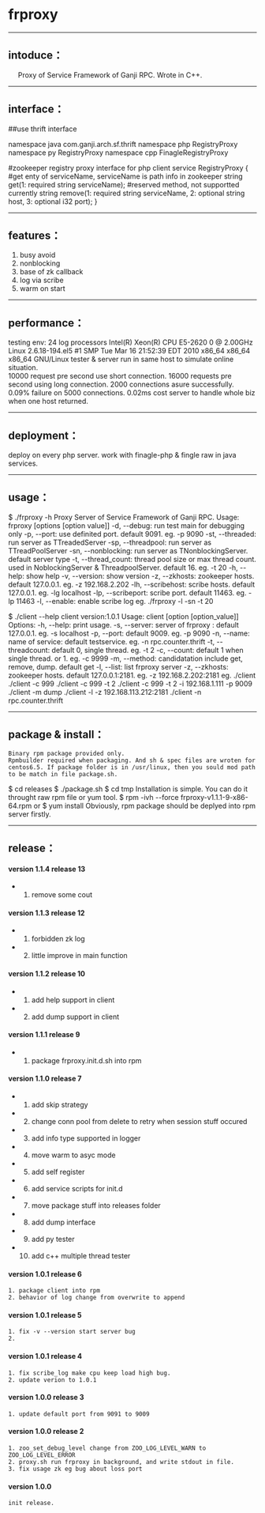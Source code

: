 frproxy
==========================
----------------
intoduce：
----------------
&nbsp;&nbsp;&nbsp;&nbsp;
Proxy of Service Framework of Ganji RPC. Wrote in C++.

----------------
interface：
----------------
##use thrift interface

namespace java com.ganji.arch.sf.thrift
namespace php RegistryProxy
namespace py RegistryProxy
namespace cpp FinagleRegistryProxy

 #zookeeper registry proxy interface for php client
service RegistryProxy {
	#get enty of serviceName, serviceName is path info in zookeeper
	string get(1: required string serviceName);
	#reserved method, not supportted currently
	string remove(1: required string serviceName, 2: optional string host, 3: optional i32 port);
}


----------------
features：
----------------
1. busy avoid
2. nonblocking
3. base of zk callback
4. log via scribe
5. warm on start 

----------------
performance：
----------------
testing env:
	24 log processors Intel(R) Xeon(R) CPU E5-2620 0 @ 2.00GHz
	Linux 2.6.18-194.el5 #1 SMP Tue Mar 16 21:52:39 EDT 2010 x86_64 x86_64 x86_64 GNU/Linux
	tester & server run in same host to simulate online situation.		
10000 request pre second use short connection. 
16000 requests pre second using long connection.
2000 connections asure successfully. 
0.09% failure on 5000 connections.
0.02ms cost server to handle whole biz when one host returned.
	

----------------
deployment：
----------------
deploy on every php server. work with finagle-php & fingle raw in java services.


----------------
usage：
----------------
$ ./frproxy -h
Proxy Server of Service Framework of Ganji RPC.
Usage: frproxy [options [option value]]
	-d,  --debug:		run test main for debugging only
	-p,  --port:		use definited port. default 9091. eg. -p 9090
	-st, --threaded:	run server as TTreadedServer
	-sp, --threadpool:	run server as TTreadPoolServer
	-sn, --nonblocking:	run server as TNonblockingServer. default server type
	-t,  --thread_count:	thread pool size or max thread count. used in NoblockingServer & ThreadpoolServer. default 16. eg. -t 20
	-h,  --help:		show help
	-v,  --version:		show version
	-z,  --zkhosts:		zookeeper hosts. default 127.0.0.1. eg. -z 192.168.2.202
	-lh, --scribehost:		scribe hosts. default 127.0.0.1. eg. -lg localhost
	-lp, --scribeport:		scribe port. default 11463. eg. -lp 11463
	-l,  --enable:		enable scribe log
eg. ./frproxy -l -sn -t 20

$ ./client --help
client version:1.0.1
Usage: client [option [option_value]]
Options:
	-h, --help:			print usage. 
	-s, --server:		server of frproxy :	default 127.0.0.1. eg. -s localhost
	-p, --port:			default 9009. eg. -p 9090
	-n, --name:			name of service:	default testservice. eg. -n rpc.counter.thrift
	-t, --threadcount:	default 0, single thread. eg. -t 2
	-c, --count:		default 1 when single thread. or 1. eg. -c 9999
	-m, --method:		candidatation include get, remove, dump. default get
	-l, --list:	list 	frproxy server
	-z,  --zkhosts:		zookeeper hosts. default 127.0.0.1:2181. eg. -z 192.168.2.202:2181
eg. 
	./client 
	./client -c 999
	./client -c 999 -t 2
	./client -c 999 -t 2 -i 192.168.1.111 -p 9009
	./client -m dump
	./client -l -z 192.168.113.212:2181
	./client -n rpc.counter.thrift

----------------
package & install：
----------------
	Binary rpm package provided only.
	Rpmbuilder required when packaging. And sh & spec files are wroten for centos6.5. If package folder is in /usr/linux, then you sould mod path to be match in file package.sh.
$ cd releases
$ ./package.sh
$ cd tmp
	Installation is simple. You can do it throught raw rpm file or yum tool.
$ rpm -ivh --force frproxy-v1.1.1-9-x86-64.rpm
	or 
$ yum install
	Obviously, rpm package should be deplyed into rpm server firstly.
	 
----------------
release：
----------------

#### version 1.1.4 release 13
*   1. remove some cout
	
#### version 1.1.3 release 12
*   1. forbidden zk log
*	2. little improve in main function

#### version 1.1.2 release 10
*   1. add help support in client
*	2. add dump support in client

#### version 1.1.1 release 9
*   1. package frproxy.init.d.sh into rpm
#### version 1.1.0 release 7
*    1. add skip strategy
*    2. change conn pool from delete to retry when session stuff occured
*    3. add info type supported in logger
*    4. move warm to asyc mode
*    5. add self register
*    6. add service scripts for init.d
*    7. move package stuff into releases folder
*    8. add dump interface
*    9. add py tester
*    10. add c++ multiple thread tester
    
#### version 1.0.1 release 6
    1. package client into rpm 
    2. behavior of log change from overwrite to append
#### version 1.0.1 release 5
    1. fix -v --version start server bug
    2. 
#### version 1.0.1 release 4
    1. fix scribe_log make cpu keep load high bug.
    2. update verion to 1.0.1 

#### version 1.0.0 release 3
    1. update default port from 9091 to 9009
#### version 1.0.0 release 2
    1. zoo_set_debug_level change from ZOO_LOG_LEVEL_WARN to ZOO_LOG_LEVEL_ERROR
    2. proxy.sh run frproxy in background, and write stdout in file.
    3. fix usage zk eg bug about loss port
#### version 1.0.0
    init release.